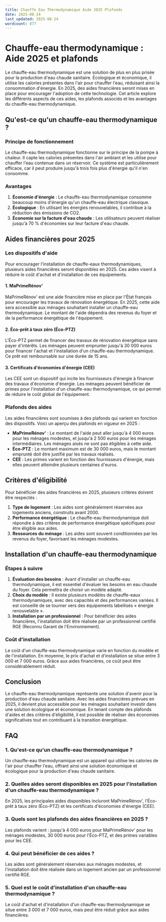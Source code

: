 ```yaml
---
title: Chauffe Eau Thermodynamique Aide 2025 Plafonds
date: 2025-08-24
last_updated: 2025-08-24
wordcount: 877
---
```


# Chauffe-eau thermodynamique : Aide 2025 et plafonds

Le chauffe-eau thermodynamique est une solution de plus en plus prisée pour la production d'eau chaude sanitaire. Écologique et économique, il utilise les calories présentes dans l'air pour chauffer l'eau, réduisant ainsi la consommation d'énergie. En 2025, des aides financières seront mises en place pour encourager l'adoption de cette technologie. Cet article explore les différents aspects de ces aides, les plafonds associés et les avantages du chauffe-eau thermodynamique.

## Qu'est-ce qu'un chauffe-eau thermodynamique ?

### Principe de fonctionnement

Le chauffe-eau thermodynamique fonctionne sur le principe de la pompe à chaleur. Il capte les calories présentes dans l'air ambiant et les utilise pour chauffer l'eau contenue dans un réservoir. Ce système est particulièrement efficace, car il peut produire jusqu'à trois fois plus d'énergie qu'il n'en consomme.

### Avantages

1. **Économie d'énergie** : Le chauffe-eau thermodynamique consomme beaucoup moins d'énergie qu'un chauffe-eau électrique classique.
2. **Écologique** : En utilisant les énergies renouvelables, il contribue à la réduction des émissions de CO2.
3. **Économie sur la facture d'eau chaude** : Les utilisateurs peuvent réaliser jusqu'à 70 % d'économies sur leur facture d'eau chaude.

## Aides financières pour 2025

### Les dispositifs d'aide

Pour encourager l'installation de chauffe-eaux thermodynamiques, plusieurs aides financières seront disponibles en 2025. Ces aides visent à réduire le coût d'achat et d'installation de ces équipements.

#### 1. MaPrimeRénov'

MaPrimeRénov' est une aide financière mise en place par l'État français pour encourager les travaux de rénovation énergétique. En 2025, cette aide sera accessible aux ménages souhaitant installer un chauffe-eau thermodynamique. Le montant de l'aide dépendra des revenus du foyer et de la performance énergétique de l'équipement.

#### 2. Éco-prêt à taux zéro (Éco-PTZ)

L'Éco-PTZ permet de financer des travaux de rénovation énergétique sans payer d'intérêts. Les ménages peuvent emprunter jusqu'à 30 000 euros pour financer l'achat et l'installation d'un chauffe-eau thermodynamique. Ce prêt est remboursable sur une durée de 15 ans.

#### 3. Certificats d'économies d'énergie (CEE)

Les CEE sont un dispositif qui incite les fournisseurs d'énergie à financer des travaux d'économie d'énergie. Les ménages peuvent bénéficier de primes pour l'installation d'un chauffe-eau thermodynamique, ce qui permet de réduire le coût global de l'équipement.

### Plafonds des aides

Les aides financières sont soumises à des plafonds qui varient en fonction des dispositifs. Voici un aperçu des plafonds en vigueur en 2025 :

- **MaPrimeRénov'** : Le montant de l'aide peut aller jusqu'à 4 000 euros pour les ménages modestes, et jusqu'à 2 500 euros pour les ménages intermédiaires. Les ménages aisés ne sont pas éligibles à cette aide.
- **Éco-PTZ** : Le montant maximum est de 30 000 euros, mais le montant emprunté doit être justifié par les travaux réalisés.
- **CEE** : Les primes varient en fonction des fournisseurs d'énergie, mais elles peuvent atteindre plusieurs centaines d'euros.

## Critères d'éligibilité

Pour bénéficier des aides financières en 2025, plusieurs critères doivent être respectés :

1. **Type de logement** : Les aides sont généralement réservées aux logements anciens, construits avant 2000.
2. **Performance énergétique** : Le chauffe-eau thermodynamique doit répondre à des critères de performance énergétique spécifiques pour être éligible aux aides.
3. **Ressources du ménage** : Les aides sont souvent conditionnées par les revenus du foyer, favorisant les ménages modestes.

## Installation d'un chauffe-eau thermodynamique

### Étapes à suivre

1. **Évaluation des besoins** : Avant d'installer un chauffe-eau thermodynamique, il est essentiel d'évaluer les besoins en eau chaude du foyer. Cela permettra de choisir un modèle adapté.
2. **Choix du modèle** : Il existe plusieurs modèles de chauffe-eaux thermodynamiques, avec des capacités et des performances variées. Il est conseillé de se tourner vers des équipements labellisés « énergie renouvelable ».
3. **Installation par un professionnel** : Pour bénéficier des aides financières, l'installation doit être réalisée par un professionnel certifié RGE (Reconnu Garant de l'Environnement).

### Coût d'installation

Le coût d'un chauffe-eau thermodynamique varie en fonction du modèle et de l'installation. En moyenne, le prix d'achat et d'installation se situe entre 3 000 et 7 000 euros. Grâce aux aides financières, ce coût peut être considérablement réduit.

## Conclusion

Le chauffe-eau thermodynamique représente une solution d'avenir pour la production d'eau chaude sanitaire. Avec les aides financières prévues en 2025, il devient plus accessible pour les ménages souhaitant investir dans une solution écologique et économique. En tenant compte des plafonds d'aides et des critères d'éligibilité, il est possible de réaliser des économies significatives tout en contribuant à la transition énergétique.

## FAQ

### 1. Qu'est-ce qu'un chauffe-eau thermodynamique ?

Un chauffe-eau thermodynamique est un appareil qui utilise les calories de l'air pour chauffer l'eau, offrant ainsi une solution économique et écologique pour la production d'eau chaude sanitaire.

### 2. Quelles aides seront disponibles en 2025 pour l'installation d'un chauffe-eau thermodynamique ?

En 2025, les principales aides disponibles incluront MaPrimeRénov', l'Éco-prêt à taux zéro (Éco-PTZ) et les certificats d'économies d'énergie (CEE).

### 3. Quels sont les plafonds des aides financières en 2025 ?

Les plafonds varient : jusqu'à 4 000 euros pour MaPrimeRénov' pour les ménages modestes, 30 000 euros pour l'Éco-PTZ, et des primes variables pour les CEE.

### 4. Qui peut bénéficier de ces aides ?

Les aides sont généralement réservées aux ménages modestes, et l'installation doit être réalisée dans un logement ancien par un professionnel certifié RGE.

### 5. Quel est le coût d'installation d'un chauffe-eau thermodynamique ?

Le coût d'achat et d'installation d'un chauffe-eau thermodynamique se situe entre 3 000 et 7 000 euros, mais peut être réduit grâce aux aides financières.